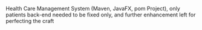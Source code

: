 Health Care Management System (Maven, JavaFX, pom Project), only patients back-end needed to be fixed only, and further enhancement left for perfecting the craft
